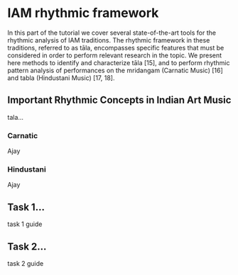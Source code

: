 IAM rhythmic framework
======================

In this part of the tutorial we cover several state-of-the-art tools for the rhythmic analysis of IAM traditions. The rhythmic framework in these traditions, referred to as tāla, encompasses specific features that must be considered in order to perform relevant research in the topic. We present here methods to identify and characterize tāla [15], and to perform rhythmic pattern analysis of performances on the mridangam (Carnatic Music) [16] and tabla (Hindustani Music) [17, 18].

## Important Rhythmic Concepts in Indian Art Music

tala...

### Carnatic

Ajay

### Hindustani

Ajay

## Task 1...

task 1 guide 

## Task 2...

task 2 guide